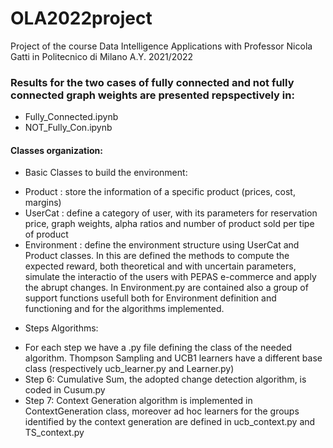 # OLA2022project
 Project of the course Data Intelligence Applications with Professor Nicola Gatti in Politecnico di Milano A.Y. 2021/2022

### Results for the two cases of fully connected and not fully connected graph weights are presented repspectively in:
- Fully_Connected.ipynb
- NOT_Fully_Con.ipynb

#### Classes organization:
- Basic Classes to build the environment:
 * Product : store the information of a specific product (prices, cost, margins)
 * UserCat : define a category of user, with its parameters for reservation price, graph weights, alpha ratios and number of product sold per tipe of product
 * Environment : define the environment structure using UserCat and Product classes. In this are defined the methods to compute the expected reward, both theoretical and with uncertain parameters, simulate the interactio of the users with PEPAS e-commerce and apply the abrupt changes. In Environment.py are contained also a group of support functions usefull both for Environment definition and functioning and for the algorithms implemented.
- Steps Algorithms:
 * For each step we have a .py file defining the class of the needed algorithm. Thompson Sampling and UCB1 learners have a different base class (respectively ucb_learner.py and Learner.py)
 * Step 6: Cumulative Sum, the adopted change detection algorithm, is coded in Cusum.py
 * Step 7: Context Generation algorithm is implemented in ContextGeneration class, moreover ad hoc learners for the groups identified by the context generation are defined in ucb_context.py and TS_context.py
